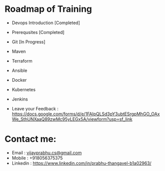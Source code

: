 # Roadmap of Training

* Devops Introduction [Completed]
* Prerequsites [Completed]
* Git  [In Progress]
* Maven 
* Terraform 
* Ansible
* Docker
* Kubernetes
* Jenkins
    
* Leave your Feedback : https://docs.google.com/forms/d/e/1FAIpQLSd3pY3ubtESrgpMhGO_OAxWe_SthUNXaaQ89zwMc95yLEGx5A/viewform?usp=sf_link

# Contact me:
* Email     : vijayprabhu.cs@gmail.com
* Mobile    : +918056375375
* Linkedin  : https://www.linkedin.com/in/prabhu-thangavel-b1a02963/
